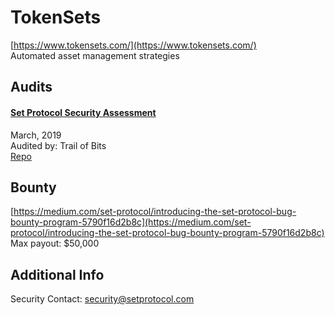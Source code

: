 
# TokenSets
  
[https://www.tokensets.com/](https://www.tokensets.com/)<br>
Automated asset management strategies


## Audits



#### [Set Protocol Security Assessment](https://github.com/trailofbits/publications/blob/master/reviews/setprotocol.pdf)

March, 2019<br>
Audited by: Trail of Bits<br>
[Repo](https://github.com/SetProtocol/set-protocol-contracts)
      

  

## Bounty

[https://medium.com/set-protocol/introducing-the-set-protocol-bug-bounty-program-5790f16d2b8c](https://medium.com/set-protocol/introducing-the-set-protocol-bug-bounty-program-5790f16d2b8c)<br>
Max payout: $50,000


## Additional Info

Security Contact: security@setprotocol.com
